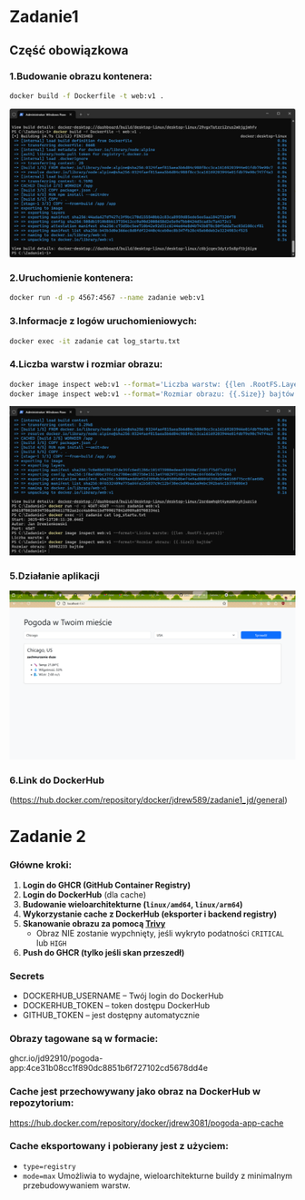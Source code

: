 # Zadanie1
## Część obowiązkowa
### 1.Budowanie obrazu kontenera: 
```bash
docker build -f Dockerfile -t web:v1 .
```
![1](img/1.png)
### 2.Uruchomienie kontenera: 
```bash
docker run -d -p 4567:4567 --name zadanie web:v1
```
### 3.Informacje z logów uruchomieniowych: 
```bash
docker exec -it zadanie cat log_startu.txt
```
### 4.Liczba warstw i rozmiar obrazu: 
```bash
docker image inspect web:v1 --format='Liczba warstw: {{len .RootFS.Layers}}' 
docker image inspect web:v1 --format='Rozmiar obrazu: {{.Size}} bajtów'
```
![2](img/2.png)
### 5.Działanie aplikacji
![3](img/3.png)
### 6.Link do DockerHub
(https://hub.docker.com/repository/docker/jdrew589/zadanie1_jd/general)
# Zadanie 2
### Główne kroki:
1. **Login do GHCR (GitHub Container Registry)**
2. **Login do DockerHub** (dla cache)
3. **Budowanie wieloarchitekturne (`linux/amd64`, `linux/arm64`)**
4. **Wykorzystanie cache z DockerHub (eksporter i backend registry)**  
5. **Skanowanie obrazu za pomocą [Trivy](https://aquasecurity.github.io/trivy/)**  
   - Obraz NIE zostanie wypchnięty, jeśli wykryto podatności `CRITICAL` lub `HIGH`
6. **Push do GHCR (tylko jeśli skan przeszedł)**
### Secrets
- DOCKERHUB_USERNAME – Twój login do DockerHub
- DOCKERHUB_TOKEN – token dostępu DockerHub
- GITHUB_TOKEN – jest dostępny automatycznie
### Obrazy tagowane są w formacie:
ghcr.io/jd92910/pogoda-app:4ce31b08cc1f890dc8851b6f727102cd5678dd4e
### Cache jest przechowywany jako obraz na DockerHub w repozytorium:
https://hub.docker.com/repository/docker/jdrew3081/pogoda-app-cache
### Cache eksportowany i pobierany jest z użyciem:
- `type=registry`
- `mode=max`
Umożliwia to wydajne, wieloarchitekturne buildy z minimalnym przebudowywaniem warstw.
